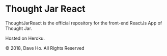 # Thought Jar React

ThoughtJarReact is the official repository for the front-end ReactJs App of Thought Jar.

Hosted on Heroku.

&copy; 2018, Dave Ho. All Rights Reserved
